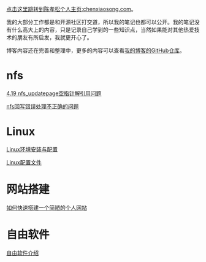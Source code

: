 [点击这里跳转到陈孝松个人主页:chenxiaosong.com](http://chenxiaosong.com/)。

我的大部分工作都是和开源社区打交道，所以我的笔记也都可以公开。我的笔记没有什么高大上的内容，只是记录自己学到的一些知识点，当然如果能对其他热爱技术的朋友有所启发，我就更开心了。

博客内容还在完善和整理中，更多的内容可以查看[我的博客的GitHub仓库](https://github.com/chenxiaosonggithub/blog)。

# nfs

[4.19 nfs_updatepage空指针解引用问题](http://chenxiaosong.com/nfs/4.19-null-ptr-deref-in-nfs_updatepage.html)

[nfs回写错误处理不正确的问题](http://chenxiaosong.com/nfs/nfs-handle-writeback-errors-correctly.html)

# Linux

[Linux环境安装与配置](http://chenxiaosong.com/linux/userspace-environment.html)

[Linux配置文件](http://chenxiaosong.com/linux/linux-config.html)

# 网站搭建

[如何快速搭建一个简陋的个人网站](http://chenxiaosong.com/chenxiaosong.com/chenxiaosong.com.html)

# 自由软件

[自由软件介绍](http://chenxiaosong.com/free-software/free-software.html)
